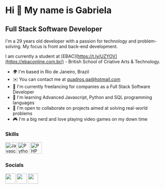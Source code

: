 Hi 👋 My name is Gabriela
==========================

Full Stack Software Developer
-----------------------------

I'm a 29 years old developer with a passion for technology and problem-solving. My focus is front and back-end development.

I am currently a student at [EBAC](https://t.ly/UZYOV](https://ebaconline.com.br/) - British School of Criative Arts & Technology.

* 🌍  I'm based in Rio de Janeiro, Brazil
* ✉️  You can contact me at [quadros.ga@hotmail.com](mailto:quadros.ga@hotmail.com)
* 🚀  I'm currently freelancing for companies as a Full Stack Software Developer
* 🧠  I'm learning Advanced Javascript, Python and SQL programming languages
* 🤝  I'm open to collaborate on projects aimed at solving real-world problems
* 🎮  I'm a big nerd and love playing video games on my down time

### Skills

<p align="left">
<a href="https://developer.mozilla.org/en-US/docs/Web/JavaScript" target="_blank" rel="noreferrer"><img src="https://raw.githubusercontent.com/danielcranney/readme-generator/main/public/icons/skills/javascript-colored.svg" width="36" height="36" alt="Javascript" /></a> <a href="https://developer.mozilla.org/en-US/docs/Web/Python" target="_blank" rel="noreferrer"><img src="https://raw.githubusercontent.com/danielcranney/readme-generator/main/public/icons/skills/python-colored.svg" width="36" height="36" alt="Python" /></a> <a href="https://developer.mozilla.org/en-US/docs/Web/PHP" target="_blank" rel="noreferrer"><img src="https://raw.githubusercontent.com/danielcranney/readme-generator/main/public/icons/skills/php-colored.svg" width="36" height="36" alt="PHP" /></a>

</p>

### Socials

<p align="left"> <a href="https://discord.com/users/661437172699889684" target="_blank" rel="noreferrer"><img src="https://raw.githubusercontent.com/danielcranney/readme-generator/main/public/icons/socials/discord.svg" width="32" height="32" /></a> <a href="https://github.com/quadrosga" target="_blank" rel="noreferrer"><img src="https://raw.githubusercontent.com/danielcranney/readme-generator/main/public/icons/socials/github-dark.svg" width="32" height="32" /></a> <a href="https://www.linkedin.com/in/gabriela-quadros-do-amaral-ab9883271" target="_blank" rel="noreferrer"><img src="https://raw.githubusercontent.com/danielcranney/readme-generator/main/public/icons/socials/linkedin.svg" width="32" height="32" /></a> 
